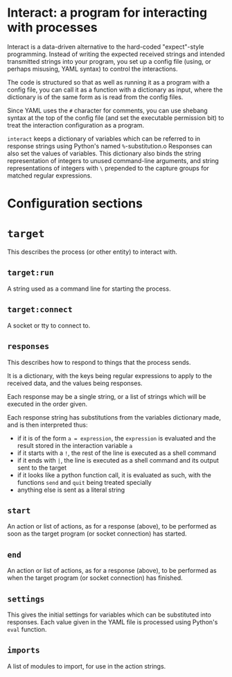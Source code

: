 Interact: a program for interacting with processes
==================================================

Interact is a data-driven alternative to the hard-coded "expect"-style
programming.  Instead of writing the expected received strings and
intended transmitted strings into your program, you set up a config
file (using, or perhaps misusing, YAML syntax) to control the
interactions.

The code is structured so that as well as running it as a program with
a config file, you can call it as a function with a dictionary as
input, where the dictionary is of the same form as is read from the
config files.

Since YAML uses the `#` character for comments, you can use shebang
syntax at the top of the config file (and set the executable
permission bit) to treat the interaction configuration as a program.

`interact` keeps a dictionary of variables which can be referred to in
response strings using Python's named `%`-substitution.o  Responses can
also set the values of variables.  This dictionary also binds the
string representation of integers to unused command-line arguments,
and string representations of integers with `\` prepended to the
capture groups for matched regular expressions.

Configuration sections
======================

`target`
========

This describes the process (or other entity) to interact with.

`target:run`
------------

A string used as a command line for starting the process.

`target:connect`
----------------

A socket or tty to connect to.

`responses`
-----------

This describes how to respond to things that the process sends.

It is a dictionary, with the keys being regular expressions to apply
to the received data, and the values being responses.

Each response may be a single string, or a list of strings which will
be executed in the order given.

Each response string has substitutions from the variables dictionary
made, and is then interpreted thus:

 - if it is of the form `a = expression`, the `expression` is evaluated
   and the result stored in the interaction variable `a`
 - if it starts with a `!`, the rest of the line is executed as a
   shell command
 - if it ends with `|`, the line is executed as a shell command and
   its output sent to the target
 - if it looks like a python function call, it is evaluated as such,
   with the functions `send` and `quit` being treated specially
 - anything else is sent as a literal string
 
`start`
-------
 
An action or list of actions, as for a response (above), to be
performed as soon as the target program (or socket connection) has
started.

`end`
-----
 
An action or list of actions, as for a response (above), to be
performed as when the target program (or socket connection) has
finished.

`settings`
----------

This gives the initial settings for variables which can be substituted
into responses.  Each value given in the YAML file is processed using
Python's `eval` function.

`imports`
---------

A list of modules to import, for use in the action strings.
